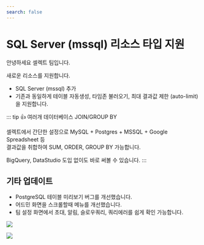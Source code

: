 ```yaml
---
search: false
---
```


# SQL Server (mssql) 리소스 타입 지원

안녕하세요 셀렉트 팀입니다.

새로운 리소스를 지원합니다.

- SQL Server (mssql) 추가
- 기존과 동일하게 테이블 자동생성, 타임존 불러오기, 최대 결과값 제한 (auto-limit)을 지원합니다.

::: tip
👍 여러개 데이터베이스 JOIN/GROUP BY

셀렉트에서 간단한 설정으로 MySQL + Postgres + MSSQL + Google Spreadsheet 등  
결과값을 취합하여 SUM, ORDER, GROUP BY 가능합니다.

BigQuery, DataStudio 도입 없이도 바로 써볼 수 있습니다.
:::

## 기타 업데이트

- PostgreSQL 테이블 미리보기 버그를 개선했습니다.
- 어드민 화면을 스크롤할때 메뉴를 개선했습니다.
- 팀 설정 화면에서 초대, 알림, 슬로우쿼리, 쿼리에러를 쉽게 확인 가능합니다.

![](https://imagedelivery.net/MHVC-FGTDyxApYeHyF29Tw/2e30566c-000e-4c35-de4f-09d4f47bd800/docs)

![](https://imagedelivery.net/MHVC-FGTDyxApYeHyF29Tw/b3dab55d-99e9-4122-66ba-e8a4c0635e00/docs)